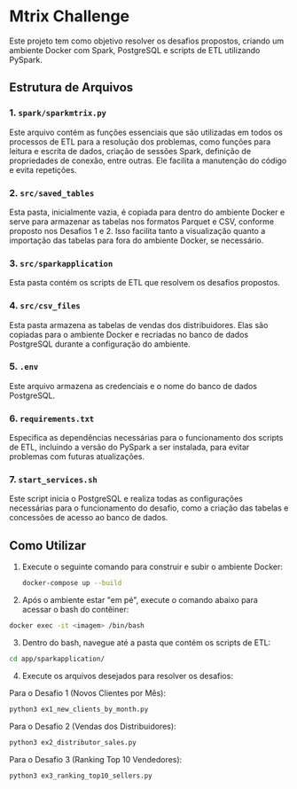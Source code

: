 # Mtrix Challenge

Este projeto tem como objetivo resolver os desafios propostos, criando um ambiente Docker com Spark, PostgreSQL e scripts de ETL utilizando PySpark.

## Estrutura de Arquivos

### 1. `spark/sparkmtrix.py`
Este arquivo contém as funções essenciais que são utilizadas em todos os processos de ETL para a resolução dos problemas, como funções para leitura e escrita de dados, criação de sessões Spark, definição de propriedades de conexão, entre outras. Ele facilita a manutenção do código e evita repetições.

### 2. `src/saved_tables`
Esta pasta, inicialmente vazia, é copiada para dentro do ambiente Docker e serve para armazenar as tabelas nos formatos Parquet e CSV, conforme proposto nos Desafios 1 e 2. Isso facilita tanto a visualização quanto a importação das tabelas para fora do ambiente Docker, se necessário.

### 3. `src/sparkapplication`
Esta pasta contém os scripts de ETL que resolvem os desafios propostos.

### 4. `src/csv_files`
Esta pasta armazena as tabelas de vendas dos distribuidores. Elas são copiadas para o ambiente Docker e recriadas no banco de dados PostgreSQL durante a configuração do ambiente.

### 5. `.env`
Este arquivo armazena as credenciais e o nome do banco de dados PostgreSQL.

### 6. `requirements.txt`
Especifica as dependências necessárias para o funcionamento dos scripts de ETL, incluindo a versão do PySpark a ser instalada, para evitar problemas com futuras atualizações.

### 7. `start_services.sh`
Este script inicia o PostgreSQL e realiza todas as configurações necessárias para o funcionamento do desafio, como a criação das tabelas e concessões de acesso ao banco de dados.

## Como Utilizar

1. Execute o seguinte comando para construir e subir o ambiente Docker:

   ```bash
   docker-compose up --build
   ```
2. Após o ambiente estar "em pé", execute o comando abaixo para acessar o bash do contêiner:

```bash
docker exec -it <imagem> /bin/bash
 ```
3. Dentro do bash, navegue até a pasta que contém os scripts de ETL:

```bash
cd app/sparkapplication/
 ```

4. Execute os arquivos desejados para resolver os desafios:

Para o Desafio 1 (Novos Clientes por Mês):

```bash
python3 ex1_new_clients_by_month.py
 ```

Para o Desafio 2 (Vendas dos Distribuidores):

```bash
python3 ex2_distributor_sales.py
 ```

Para o Desafio 3 (Ranking Top 10 Vendedores):

```bash
python3 ex3_ranking_top10_sellers.py
 ```
